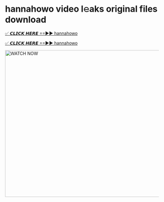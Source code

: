 # hannahowo video l𝚎aks original files download

<p><a href="https://mediafirer.com/hannahowo&ref=titik" rel="nofollow">✅ 𝘾𝙇𝙄𝘾𝙆 𝙃𝙀𝙍𝙀 ==►► hannahowo</a></p>

<p><a href="https://mediafirer.com/hannahowo&ref=titik" rel="nofollow">✅ 𝘾𝙇𝙄𝘾𝙆 𝙃𝙀𝙍𝙀 ==►► hannahowo</a></p>

<p><a rel="nofollow" title="WATCH NOW" href="https://mediafirer.com/hannahowo&ref=titik"><img border="hannahowo" height="480" width="854" title="WATCH NOW" alt="WATCH NOW" src="https://i.imgur.com/WiGg2rx.gif"></a></p>